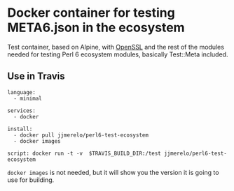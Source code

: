 # Docker container for testing META6.json in the ecosystem

Test container, based on Alpine, with [OpenSSL](https://github.com/sergot/openssl) and the rest of the modules needed for testing Perl 6 ecosystem modules, basically Test::Meta
included. 

## Use in Travis

~~~
language:
  - minimal

services:
  - docker

install:
  - docker pull jjmerelo/perl6-test-ecosystem
  - docker images

script: docker run -t -v  $TRAVIS_BUILD_DIR:/test jjmerelo/perl6-test-ecosystem
~~~

`docker images` is not needed, but it will show you the version it is
going to use for building. 

